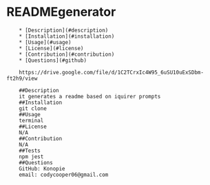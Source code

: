# READMEgenerator 

        * [Description](#description)
        * [Installation](#installation)
        * [Usage](#usage)
        * [License](#license)
        * [Contribution](#contribution)
        * [Questions](#github)
       
        https://drive.google.com/file/d/1C2TCrxIc4W95_6uSU10uExSDbm-ft2h9/view

        ##Description 
        it generates a readme based on iquirer prompts 
        ##Installation
        git clone
        ##Usage
        terminal
        ##License
        N/A
        ##Contribution
        N/A
        ##Tests
        npm jest
        ##Questions
        GitHub: Konopie
        email: codycooper06@gmail.com
        
        
        
